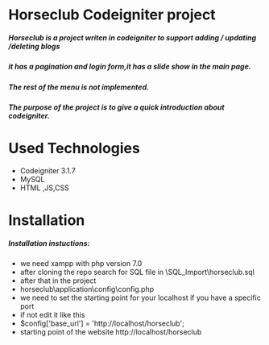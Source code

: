 # Horseclub Codeigniter project
##### Horseclub is a project writen in codeigniter to support adding / updating /deleting blogs 
##### it has a pagination and login form,it has a slide show in the main page.
##### The rest of the menu is not implemented.
##### The purpose of the project is to give a quick introduction about codeigniter. 
# Used Technologies
- Codeigniter 3.1.7
- MySQL
- HTML ,JS,CSS
# Installation
##### Installation instuctions: 
- we need xampp with php version 7.0 
- after cloning the repo search for SQL file in \SQL_Import\horseclub.sql
- after that in the project
- horseclub\application\config\config.php 
- we need to set the starting point for your localhost if you have a specific port
- if not edit it like this
- $config['base_url'] = 'http://localhost/horseclub';
- starting point of the website http://localhost/horseclub

